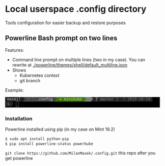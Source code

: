 # Local userspace .config directory 
Tools configuration for easier backup and restore purposes

## Powerline Bash prompt on two lines
Features:
- Command line prompt on multiple lines (two in my case). You can rewrite at [./powerline/themes/shell/default_multiline.json](./powerline/themes/shell/default_multiline.json)
- Shows
   - Kubernetes context
   - git branch

Example:

![image](./repo-art/screenshot-bash.png)

### Installation

Powerline installed using pip (in my case on Mint 19.2)
```
$ sudo apt install python-pip
$ pip install powerline-status powerkube
```

```git clone https://github.com/MilanMasek/.config.git``` this repo after you get powerline
